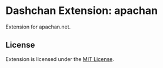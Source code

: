 # Dashchan Extension: apachan

Extension for apachan.net.

## License

Extension is licensed under the [MIT License](LICENSE).